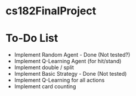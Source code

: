 # cs182FinalProject

# To-Do List
- Implement Random Agent - Done (Not tested?)
- Implement Q-Learning Agent (for hit/stand)
- Implement double / split
- Implement Basic Strategy - Done (Not tested)
- Implement Q-Learning for all actions
- Implement card counting
